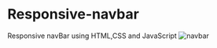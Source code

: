 # Responsive-navbar
Responsive navBar using HTML,CSS and JavaScript
![navbar](https://user-images.githubusercontent.com/105452272/204094918-85cfe960-80e1-4d09-a5e0-d5b959cba0cd.jpg)
